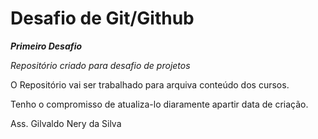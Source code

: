 # Desafio de Git/Github

___Primeiro Desafio___

*Repositório criado para desafio de projetos*

O Repositório vai ser trabalhado para arquiva conteúdo dos cursos.

Tenho o compromisso de atualiza-lo diaramente apartir data de criação.

Ass. Gilvaldo Nery da Silva
